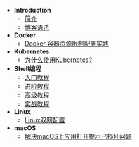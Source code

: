 * **Introduction**
  * [简介](README.md)
  * [博客语法](syntax.md)
* **Docker**
  * [Docker 容器资源限制配置实践](/Docker/容器资源限制配置.md)
* **Kubernetes**
  * [为什么使用Kubernetes?](/Kubernetes/base/为什么使用Kubernetes.md)
* **Shell编程**
  * [入门教程](/Shell/base/)
  * [进阶教程](/Shell/base/)
  * [高级教程](/Shell/base/)
  * [实战教程](/Shell/practice/)
* **Linux**
  * [Linux双网配置](/Linux/Linux双网卡配置.md)
* **macOS**
  * [解决macOS上应用打开提示已损坏问题](/macOS/解决macOS上应用打开提示已损坏问题.md)